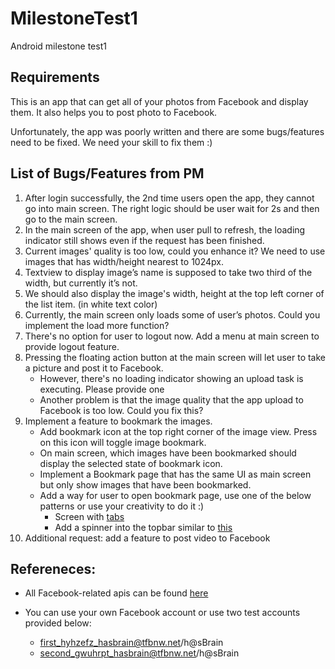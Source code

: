 # MilestoneTest1
Android milestone test1

## Requirements
This is an app that can get all of your photos from Facebook and display them. It also helps you to post photo to Facebook.

Unfortunately, the app was poorly written and there are some bugs/features need to be fixed. We need your skill to fix them :)

## List of Bugs/Features from PM
1. After login successfully, the 2nd time users open the app, they cannot go into main screen. The right logic should be user wait for 2s and then go to the main screen.
2. In the main screen of the app, when user pull to refresh, the loading indicator still shows even if the request has been finished.
3. Current images' quality is too low, could you enhance it? We need to use images that has width/height nearest to 1024px.
4. Textview to display image’s name is supposed to take two third of the width, but currently it’s not.
5. We should also display the image's width, height at the top left corner of the list item. (in white text color)
5. Currently, the main screen only loads some of user’s photos. Could you implement the load more function?
6. There's no option for user to logout now. Add a menu at main screen to provide logout feature.
7. Pressing the floating action button at the main screen will let user to take a picture and post it to Facebook. 
    * However, there's no loading indicator showing an upload task is executing. Please provide one
    * Another problem is that the image quality that the app upload to Facebook is too low. Could you fix this?
8. Implement a feature to bookmark the images.
    * Add bookmark icon at the top right corner of the image view. Press on this icon will toggle image bookmark.
    * On main screen, which images have been bookmarked should display the selected state of bookmark icon.
    * Implement a Bookmark page that has the same UI as main screen but only show images that have been bookmarked.
    * Add a way for user to open bookmark page, use one of the below patterns or use your creativity to do it :)
        * Screen with [tabs](http://1.bp.blogspot.com/-VhMIJ24KNe4/VKvWaLY3flI/AAAAAAAA0DA/faVJBT4-WJk/s1600/1.png)
        * Add a spinner into the topbar similar to [this](spinner_navigation.gif)
9. Additional request: add a feature to post video to Facebook
        
## Refereneces:
- All Facebook-related apis can be found [here](https://developers.facebook.com/docs/)

- You can use your own Facebook account or use two test accounts provided below:
    * first_hyhzefz_hasbrain@tfbnw.net/h@sBrain
    * second_gwuhrpt_hasbrain@tfbnw.net/h@sBrain

